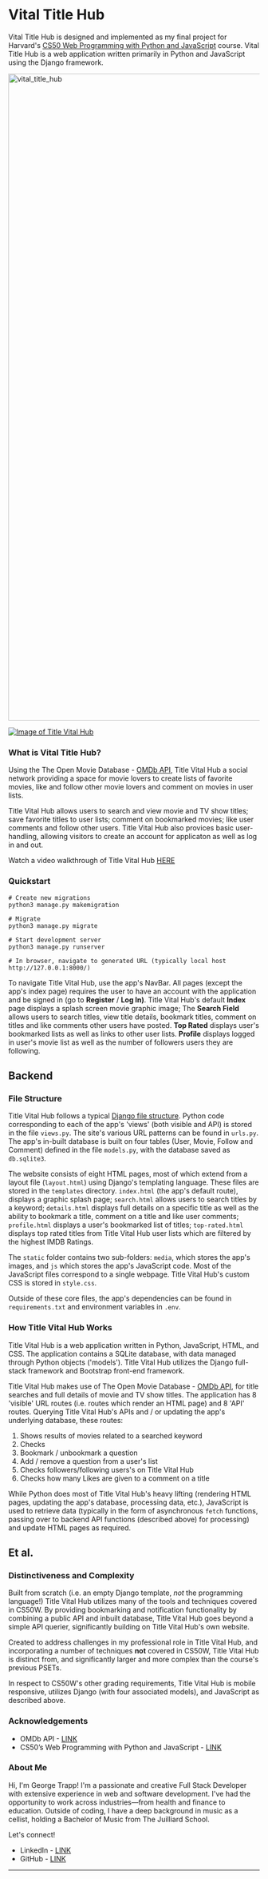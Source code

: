 # Vital Title Hub

Vital Title Hub is designed and implemented as my final project for Harvard's [CS50 Web Programming with Python and JavaScript](https://cs50.harvard.edu/web/2020/) course. Vital Title Hub is a web application written primarily in Python and JavaScript using the Django framework.

<img width="1294" alt="vital_title_hub" src="https://github.com/user-attachments/assets/2c7eebb5-d166-4c73-9827-410ba7a5f1f6">

[![Image of Title Vital Hub]([image.png](https://github.com/user-attachments/assets/2c7eebb5-d166-4c73-9827-410ba7a5f1f6))](https://youtube.com)

### What is Vital Title Hub?

Using the The Open Movie Database - [OMDb API](https://www.omdbapi.com/), Title Vital Hub a social network providing a space for movie lovers to create lists of favorite movies, like and follow other movie lovers and comment on movies in user lists.

Title Vital Hub allows users to search and view movie and TV show titles; save favorite titles to user lists; comment on bookmarked movies; like user comments and follow other users. Title Vital Hub also provices basic user-handling, allowing visitors to create an account for applicaton as well as log in and out.

Watch a video walkthrough of Title Vital Hub [HERE](https://www.youtube.com/@george-trapp)

### Quickstart

```
# Create new migrations
python3 manage.py makemigration

# Migrate
python3 manage.py migrate

# Start development server 
python3 manage.py runserver

# In browser, navigate to generated URL (typically local host http://127.0.0.1:8000/)
```
To navigate Title Vital Hub, use the app's NavBar. All pages (except the app's index page) requires the user to have an account with the application and be signed in (go to **Register** / **Log In)**. Title Vital Hub's default **Index** page displays a splash screen movie graphic image; The **Search Field** allows users to search titles, view title details, bookmark titles, comment on titles and like comments other users have posted. **Top Rated** displays user's bookmarked lists as well as links to other user lists.  **Profile** displays logged in user's movie list as well as the number of followers users they are following.

## Backend

### File Structure

Title Vital Hub follows a typical [Django file structure](https://django-project-skeleton.readthedocs.io/en/latest/structure.html). Python code corresponding to each of the app's 'views' (both visible and API) is stored in the file `views.py`. The site's various URL patterns can be found in `urls.py`.  The app's in-built database is built on four tables (User, Movie, Follow and Comment) defined in the file `models.py`, with the database saved as `db.sqlite3`.

The website consists of eight HTML pages, most of which extend from a layout file (`layout.html`) using Django's templating language. These files are stored in the `templates` directory. `index.html` (the app's default route), displays a graphic splash page; `search.html` allows users to search titles by a keyword; `details.html` displays full details on a specific title as well as the ability to bookmark a title, comment on a title and like user comments; `profile.html` displays a user's bookmarked list of titles; `top-rated.html` displays top rated titles from Title Vital Hub user lists which are filtered by the highest IMDB Ratings.  

The `static` folder contains two sub-folders: `media`, which stores the app's images, and `js` which stores the app's JavaScript code. Most of the JavaScript files correspond to a single webpage. Title Vital Hub's custom CSS is stored in `style.css`. 

Outside of these core files, the app's dependencies can be found in `requirements.txt` and environment variables in `.env`.

### How Title Vital Hub Works

Title Vital Hub is a web application written in Python, JavaScript, HTML, and CSS. The application contains a SQLite database, with data managed through Python objects ('models'). Title Vital Hub utilizes the Django full-stack framework and Bootstrap front-end framework.

Title Vital Hub makes use of The Open Movie Database - [OMDb API](https://www.omdbapi.com/), for title searches and full details of movie and TV show titles.  The application has 8 'visible' URL routes (i.e. routes which render an HTML page) and 8 'API' routes. Querying Title Vital Hub's APIs and / or updating the app's underlying database, these routes: 
 1. Shows results of movies related to a searched keyword
 2. Checks
 3. Bookmark / unbookmark a question
 4. Add / remove a question from a user's list
 5. Checks followers/following users's on Title Vital Hub
 6. Checks how many Likes are given to a comment on a title

While Python does most of Title Vital Hub's heavy lifting (rendering HTML pages, updating the app's database, processing data, etc.), JavaScript is used to retrieve data (typically in the form of asynchronous `fetch` functions, passing over to backend API functions (described above) for processing) and update HTML pages as required.

## Et al.

### Distinctiveness and Complexity

Built from scratch (i.e. an empty Django template, *not* the programming language!) Title Vital Hub utilizes many of the tools and techniques covered in CS50W. By providing bookmarking and notification functionality by combining a public API and inbuilt database, Title Vital Hub goes beyond a simple API querier, significantly building on Title Vital Hub's own website. 

Created to address challenges in my professional role in Title Vital Hub, and incorporating a number of techniques **not** covered in CS50W, Title Vital Hub is distinct from, and significantly larger and more complex than the course's previous PSETs.

In respect to CS50W's other grading requirements, Title Vital Hub is mobile responsive, utilizes Django (with four associated models), and JavaScript as described above.

### Acknowledgements

- OMDb API - [LINK](https://www.omdbapi.com//)
- CS50’s Web Programming with Python and JavaScript - [LINK](https://cs50.harvard.edu/web/2020/)


### About Me

Hi, I'm George Trapp! I'm a passionate and creative Full Stack Developer with extensive experience in web and software development. I've had the opportunity to work across industries—from health and finance to education. Outside of coding, I have a deep background in music as a cellist, holding a Bachelor of Music from The Juilliard School. 

Let's connect!
 - LinkedIn - [LINK](https://www.linkedin.com/in/georgetrapp/)
 - GitHub - [LINK](https://github.com/gtrapp/)

<hr>
